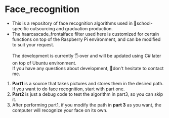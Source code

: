 # Face_recognition
  - This is a repository of face recognition algorithms used in 🏫school-specific outsourcing and graduation production.</br>
  - The haarcascade_frontalface filter used here is customized for certain functions on top of the Raspberry Pi environment, and can be modified to suit your request.</br></br>
The development is currently 🖐over and will be updated using C# later on top of Ubuntu environment.</br>
If you have any questions about development, 🙏don't hesitate to contact me.


1. __Part1__ is a source that takes pictures and stores them in the desired path. If you want to do face recognition, start with part one.</br>
2. __Part2__ is just a debug code to test the algorithm in part3, so you can skip it.
3. After performing part1, if you modify the path in __part 3__ as you want, the computer will recognize your face on its own.
